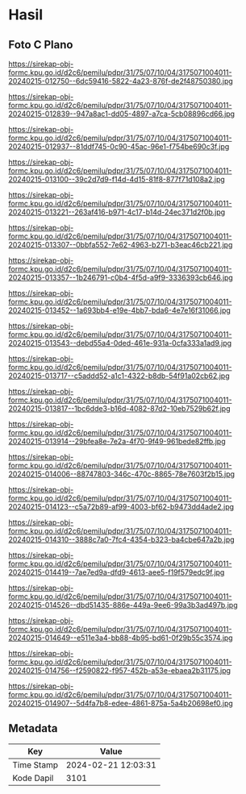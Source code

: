 # Hasil

## Foto C Plano

https://sirekap-obj-formc.kpu.go.id/d2c6/pemilu/pdpr/31/75/07/10/04/3175071004011-20240215-012750--6dc59416-5822-4a23-876f-de2f48750380.jpg

https://sirekap-obj-formc.kpu.go.id/d2c6/pemilu/pdpr/31/75/07/10/04/3175071004011-20240215-012839--947a8ac1-dd05-4897-a7ca-5cb08896cd66.jpg

https://sirekap-obj-formc.kpu.go.id/d2c6/pemilu/pdpr/31/75/07/10/04/3175071004011-20240215-012937--81ddf745-0c90-45ac-96e1-f754be690c3f.jpg

https://sirekap-obj-formc.kpu.go.id/d2c6/pemilu/pdpr/31/75/07/10/04/3175071004011-20240215-013100--39c2d7d9-f14d-4d15-81f8-877f71d108a2.jpg

https://sirekap-obj-formc.kpu.go.id/d2c6/pemilu/pdpr/31/75/07/10/04/3175071004011-20240215-013221--263af416-b971-4c17-b14d-24ec371d2f0b.jpg

https://sirekap-obj-formc.kpu.go.id/d2c6/pemilu/pdpr/31/75/07/10/04/3175071004011-20240215-013307--0bbfa552-7e62-4963-b271-b3eac46cb221.jpg

https://sirekap-obj-formc.kpu.go.id/d2c6/pemilu/pdpr/31/75/07/10/04/3175071004011-20240215-013357--1b246791-c0b4-4f5d-a9f9-3336393cb646.jpg

https://sirekap-obj-formc.kpu.go.id/d2c6/pemilu/pdpr/31/75/07/10/04/3175071004011-20240215-013452--1a693bb4-e19e-4bb7-bda6-4e7e16f31066.jpg

https://sirekap-obj-formc.kpu.go.id/d2c6/pemilu/pdpr/31/75/07/10/04/3175071004011-20240215-013543--debd55a4-0ded-461e-931a-0cfa333a1ad9.jpg

https://sirekap-obj-formc.kpu.go.id/d2c6/pemilu/pdpr/31/75/07/10/04/3175071004011-20240215-013717--c5addd52-a1c1-4322-b8db-54f91a02cb62.jpg

https://sirekap-obj-formc.kpu.go.id/d2c6/pemilu/pdpr/31/75/07/10/04/3175071004011-20240215-013817--1bc6dde3-b16d-4082-87d2-10eb7529b62f.jpg

https://sirekap-obj-formc.kpu.go.id/d2c6/pemilu/pdpr/31/75/07/10/04/3175071004011-20240215-013914--29bfea8e-7e2a-4f70-9f49-961bede82ffb.jpg

https://sirekap-obj-formc.kpu.go.id/d2c6/pemilu/pdpr/31/75/07/10/04/3175071004011-20240215-014006--88747803-346c-470c-8865-78e7603f2b15.jpg

https://sirekap-obj-formc.kpu.go.id/d2c6/pemilu/pdpr/31/75/07/10/04/3175071004011-20240215-014123--c5a72b89-af99-4003-bf62-b9473dd4ade2.jpg

https://sirekap-obj-formc.kpu.go.id/d2c6/pemilu/pdpr/31/75/07/10/04/3175071004011-20240215-014310--3888c7a0-7fc4-4354-b323-ba4cbe647a2b.jpg

https://sirekap-obj-formc.kpu.go.id/d2c6/pemilu/pdpr/31/75/07/10/04/3175071004011-20240215-014419--7ae7ed9a-dfd9-4613-aee5-f19f579edc9f.jpg

https://sirekap-obj-formc.kpu.go.id/d2c6/pemilu/pdpr/31/75/07/10/04/3175071004011-20240215-014526--dbd51435-886e-449a-9ee6-99a3b3ad497b.jpg

https://sirekap-obj-formc.kpu.go.id/d2c6/pemilu/pdpr/31/75/07/10/04/3175071004011-20240215-014649--e511e3a4-bb88-4b95-bd61-0f29b55c3574.jpg

https://sirekap-obj-formc.kpu.go.id/d2c6/pemilu/pdpr/31/75/07/10/04/3175071004011-20240215-014756--f2590822-f957-452b-a53e-ebaea2b31175.jpg

https://sirekap-obj-formc.kpu.go.id/d2c6/pemilu/pdpr/31/75/07/10/04/3175071004011-20240215-014907--5d4fa7b8-edee-4861-875a-5a4b20698ef0.jpg


## Metadata

| Key        | Value               |
| ---------- | ------------------- |
| Time Stamp | 2024-02-21 12:03:31 |
| Kode Dapil | 3101                |



